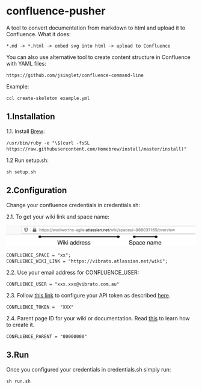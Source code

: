 # confluence-pusher

A tool to convert documentation from markdown to html and upload it to Confluence. What it does:

    *.md -> *.html -> embed svg into html -> upload to Confluence

You can also use alternative tool to create content structure in Confluence with YAML files:

    https://github.com/jsinglet/confluence-command-line

Example:

    ccl create-skeleton example.yml

## 1.Installation

1.1. Install [Brew](https://brew.sh/):

    /usr/bin/ruby -e "\$(curl -fsSL https://raw.githubusercontent.com/Homebrew/install/master/install)"

1.2 Run setup.sh:

    sh setup.sh

## 2.Configuration

Change your confluence credentials in credentials.sh:

2.1. To get your wiki link and space name:

![Confluence link example](./img/configuration.svg)

    CONFLUENCE_SPACE = "xx";
    CONFLUENCE_WIKI_LINK = "https://vibrato.atlassian.net/wiki";

2.2. Use your email address for CONFLUENCE_USER:

    CONFLUENCE_USER = "xxx.xxx@vibrato.com.au"

2.3. Follow [this link](https://id.atlassian.com/manage/api-tokens) to configure your API token as described [here](https://confluence.atlassian.com/cloud/api-tokens-938839638.html).

    CONFLUENCE_TOKEN =  "XXX"

2.4. Parent page ID for your wiki or documentation. Read [this](https://confluence.atlassian.com/doc/create-and-edit-pages-139476.html) to learn how to create it.

    CONFLUENCE_PARENT = "00000000"

## 3.Run

Once you configured your credentials in credentials.sh simply run:

    sh run.sh
